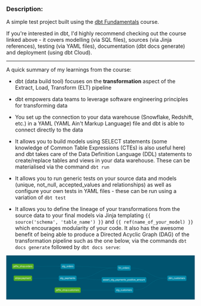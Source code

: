 ### Description:
A simple test project built using the [dbt Fundamentals](https://courses.getdbt.com/courses/fundamentals) course.

If you're interested in dbt, I'd highly recommend checking out the course linked above - it covers modelling (via SQL files), sources (via Jinja references), testing (via YAML files), documentation (dbt docs generate) and deployment (using dbt Cloud).

<hr>

A quick summary of my learnings from the course:
- dbt (data build tool) focuses on the **transformation** aspect of the Extract, Load, Transform (ELT) pipeline

- dbt empowers data teams to leverage software engineering principles for transforming data

- You set up the connection to your data warehouse (Snowflake, Redshift, etc.) in a YAML (YAML Ain't Markup Language) file and dbt is able to connect directly to the data

- It allows you to build models using SELECT statements (some knowledge of Common Table Expressions (CTEs) is also useful here) and dbt takes care of the Data Definition Language (DDL) statements to create/replace tables and views in your data warehouse. These can be materialised via the command `dbt run`

- It allows you to run generic tests on your source data and models (unique, not_null, accepted_values and relationships) as well as configure your own tests in YAML files - these can be run using a variation of `dbt test`

- It allows you to define the lineage of your transformations from the source data to your final models via Jinja templating `{{ source('schema', 'table_name') }}` and `{{ ref(name_of_your_model) }}` which encourages modularity of your code. It also has the awesome benefit of being able to produce a Directed Acyclic Graph (DAG) of the transformation pipeline such as the one below, via the commands `dbt docs generate` followed by `dbt docs serve`:

![Lineage graph of sample data from the dbt Fundamentals course](images/DAG.png)
